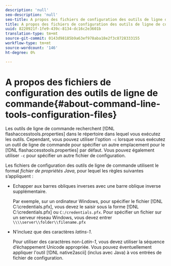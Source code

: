 ```yaml
---
description: 'null'
seo-description: 'null'
seo-title: A propos des fichiers de configuration des outils de ligne de commande
title: A propos des fichiers de configuration des outils de ligne de commande
uuid: 8220921f-1fe9-439c-8134-dc16c2e3601b
translation-type: tm+mt
source-git-commit: 0143d98185b9a63ef978aba18e2f3c8728333155
workflow-type: tm+mt
source-wordcount: '146'
ht-degree: 0%

---
```



# A propos des fichiers de configuration des outils de ligne de commande{#about-command-line-tools-configuration-files}

Les outils de ligne de commande recherchent [!DNL flashaccesstools.properties] dans le répertoire dans lequel vous exécutez les outils. Cependant, vous pouvez utiliser l&#39;option `-c` lorsque vous exécutez un outil de ligne de commande pour spécifier un autre emplacement pour le [!DNL flashaccesstools.properties] par défaut. Vous pouvez également utiliser `-c` pour spécifier un autre fichier de configuration.

Les fichiers de configuration des outils de ligne de commande utilisent le format *fichier de propriétés Java*, pour lequel les règles suivantes s’appliquent :

* Echapper aux barres obliques inverses avec une barre oblique inverse supplémentaire.

   Par exemple, sur un ordinateur Windows, pour spécifier le fichier [!DNL C:\credentials.pfx], vous devez le saisir sous la forme [!DNL C:\\credentials.pfx] ou `C:/credentials.pfx`. Pour spécifier un fichier sur un serveur réseau Windows, vous devez entrer `\\\\server\\folder\\filename.pfx`
* N’incluez que des caractères *latins-1*.

   Pour utiliser des caractères non-*Latin-1*, vous devez utiliser la séquence d’échappement Unicode appropriée. Vous pouvez éventuellement appliquer l&#39;outil [!DNL native2ascii] (inclus avec Java) à vos entrées de fichier de configuration.
